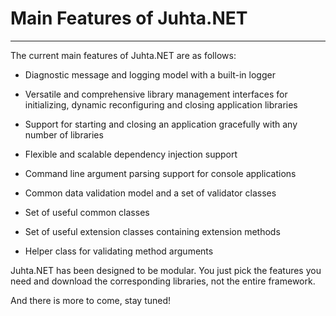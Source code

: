 ﻿# Main Features of Juhta.NET

----------------------------

The current main features of Juhta.NET are as follows:

- Diagnostic message and logging model with a built-in logger

- Versatile and comprehensive library management interfaces for initializing, dynamic reconfiguring and closing application libraries

- Support for starting and closing an application gracefully with any number of libraries

- Flexible and scalable dependency injection support

- Command line argument parsing support for console applications

- Common data validation model and a set of validator classes

- Set of useful common classes

- Set of useful extension classes containing extension methods

- Helper class for validating method arguments

Juhta.NET has been designed to be modular. You just pick the features you need and download the corresponding libraries, not the entire framework.

And there is more to come, stay tuned!
